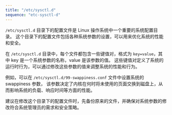 ```yaml
---
title: "/etc/sysctl.d"
sequence: "etc-sysctl-d"
---
```


`/etc/sysctl.d` 目录下的配置文件是 Linux 操作系统中一个重要的系统配置目录。
这个目录下的配置文件包括各种系统参数的设置，可以用来优化系统的性能和安全。

在 `/etc/sysctl.d` 目录中，每个文件都包含一些键值对，格式为 `key=value`，其中 key 是一个系统参数的名称，value 是该参数的值。
这些键值对定义了系统的运行时行为，可以通过修改这些参数的值来调整系统的性能和行为。

例如，可以在 `/etc/sysctl.d/99-swappiness.conf` 文件中设置系统的 swappiness 参数，
该参数决定了内核在何时将未使用的页面交换到磁盘上，从而影响系统的负载、响应时间等方面的性能。

建议在修改这个目录下的配置文件时，先备份原来的文件，并确保对系统参数的修改符合系统管理员的需求和安全策略。
